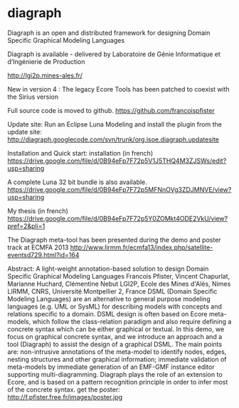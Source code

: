 diagraph
========


Diagraph is an open and distributed framework for designing Domain Specific Graphical Modeling Languages 

Diagraph is available - delivered by  Laboratoire de Génie Informatique et d’Ingénierie de Production

http://lgi2p.mines-ales.fr/

New in version 4 : The legacy Ecore Tools has been patched to coexist with the Sirius version

Full source code is moved to github. https://github.com/francoispfister 

Update site: Run an Eclipse Luna Modeling and install the plugin from the update site: http://diagraph.googlecode.com/svn/trunk/org.isoe.diagraph.updatesite 

Installation and Quick start: installation (in french)  https://drive.google.com/file/d/0B94eFp7F72p5V1J5THQ4M3ZJSWs/edit?usp=sharing

A complete Luna 32 bit bundle is also available. https://drive.google.com/file/d/0B94eFp7F72p5MFNnOVg3ZDJMNVE/view?usp=sharing

My thesis (in french) https://drive.google.com/file/d/0B94eFp7F72p5Y0ZOMkt4ODE2VkU/view?pref=2&pli=1

The Diagraph meta-tool has been presented during the demo and poster track at ECMFA 2013 http://www.lirmm.fr/ecmfa13/index.php/satellite-eventsd729.html?id=164 

Abstract: 
A light-weight annotation-based solution to design Domain Specific Graphical Modeling Languages 
Francois Pfister, Vincent Chapurlat, Marianne Huchard, Clémentine Nebut 
LGI2P, Ecole des Mines d'Alès, Nimes LIRMM, CNRS, Université Montpellier 2, France 
DSML (Domain Specific Modeling Languages) are an alternative to general purpose modeling languages (e.g. UML or SysML) for describing models with concepts and relations specific to a domain. DSML design is often based on Ecore meta-models, which follow the class-relation paradigm and also require defining a concrete syntax which can be either graphical or textual. In this demo, we focus on graphical concrete syntax, and we introduce an approach and a tool (Diagraph) to assist the design of a graphical DSML. The main points are: non-intrusive annotations of the meta-model to identify nodes, edges, nesting structures and other graphical information; immediate validation of meta-models by immediate generation of an EMF-GMF instance editor supporting multi-diagramming. Diagraph plays the role of an extension to Ecore, and is based on a pattern recognition principle in order to infer most of the concrete syntax. 
get the poster: http://f.pfister.free.fr/images/poster.jpg
